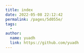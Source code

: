 ```yaml
---
title: index
date: 2022-05-08 22:12:42
permalink: /pages/5d055e/
tags:
  - 
author: 
  name: yuadh
  link: https://github.com/yuadh
---
```

